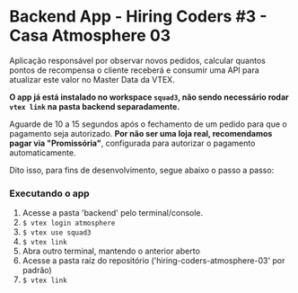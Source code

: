 # Backend App - Hiring Coders #3 - Casa Atmosphere 03

Aplicação responsável por observar novos pedidos, calcular quantos pontos de recompensa o cliente receberá e consumir uma API para atualizar este valor no Master Data da VTEX.

**O app já está instalado no workspace `squad3`, não sendo necessário rodar `vtex link` na pasta backend separadamente.**

Aguarde de 10 a 15 segundos após o fechamento de um pedido para que o pagamento seja autorizado.
**Por não ser uma loja real, recomendamos pagar via "Promissória"**, configurada para autorizar o pagamento automaticamente.

Dito isso, para fins de desenvolvimento, segue abaixo o passo a passo:

### Executando o app

1. Acesse a pasta 'backend' pelo terminal/console.
2. `$ vtex login atmosphere`
3. `$ vtex use squad3`
4. `$ vtex link`
5. Abra outro terminal, mantendo o anterior aberto
6. Acesse a pasta raíz do repositório ('hiring-coders-atmosphere-03' por padrão)
7. `$ vtex link`
